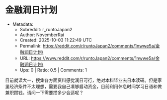 # 金融润日计划

- Metadata:
  - Subreddit: r_runtoJapan2
  - Author: NovemberRai
  - Created: 2025-10-03 11:22:49 UTC
  - Permalink: https://reddit.com/r/runtoJapan2/comments/1nwwe5a/金融润日计划/
  - URL: https://www.reddit.com/r/runtoJapan2/comments/1nwwe5a/金融润日计划/
  - Ups: 0 | Ratio: 0.5 | Comments: 1


目前就读大一，搜集各方面资料感觉润日可行，绝对本科毕业去日本读研。但是家里经济条件不太理想，需要我自己凑够启动资金，目前利用休息时间学习日语和做兼职攒钱。请问一下需要攒多少合适呢？

